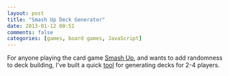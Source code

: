 ```yaml
---
layout: post
title: "Smash Up Deck Generator"
date: 2013-01-12 00:51
comments: false
categories: [games, board games, JavaScript]
---
```


For anyone playing the card game [Smash Up](http://www.alderac.com/smashup/), and wants to add randomness to deck building, I've built a quick [tool](/smashup/) for generating decks for 2-4 players.
